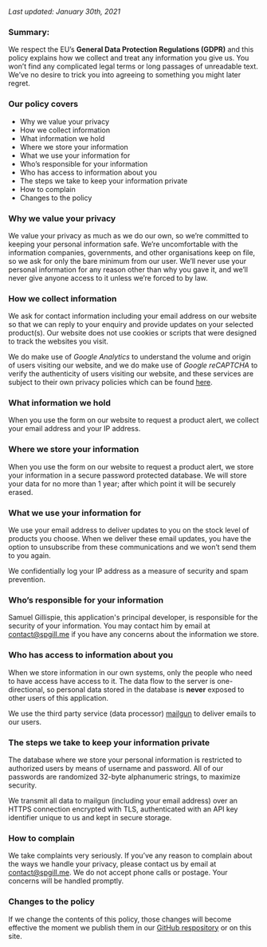 _Last updated: January 30th, 2021_

### Summary:

We respect the EU’s **General Data Protection Regulations (GDPR)** and this policy explains how we collect and treat any information you give us. You won’t find any complicated legal terms or long passages of unreadable text. We’ve no desire to trick you into agreeing to something you might later regret.

### Our policy covers

- Why we value your privacy
- How we collect information
- What information we hold
- Where we store your information
- What we use your information for
- Who’s responsible for your information
- Who has access to information about you
- The steps we take to keep your information private
- How to complain
- Changes to the policy

### Why we value your privacy

We value your privacy as much as we do our own, so we’re committed to keeping your personal information safe. We’re uncomfortable with the information companies, governments, and other organisations keep on file, so we ask for only the bare minimum from our user. We’ll never use your personal information for any reason other than why you gave it, and we’ll never give anyone access to it unless we’re forced to by law.

### How we collect information

We ask for contact information including your email address on our website so that we can reply to your enquiry and provide updates on your selected product(s). Our website does not use cookies or scripts that were designed to track the websites you visit.

We do make use of _Google Analytics_ to understand the volume and origin of users visiting our website,
and we do make use of _Google reCAPTCHA_ to verify the authenticity of users visiting our website, and
these services are subject to their own privacy policies which can be found [here](https://policies.google.com/privacy?hl=en).

### What information we hold

When you use the form on our website to request a product alert, we collect your email address and your IP address.

### Where we store your information

When you use the form on our website to request a product alert, we store your information in a secure password protected database. We will store your data for no more than 1 year; after which point it will be securely erased.

### What we use your information for

We use your email address to deliver updates to you on the stock level of products you choose. When we deliver these email updates, you have the option to unsubscribe from these communications and we won’t send them to you again.

We confidentially log your IP address as a measure of security and spam prevention.

### Who’s responsible for your information

Samuel Gillispie, this application's principal developer, is responsible for the security of your information. You may contact him by email at [contact@spgill.me](mailto:contact@spgill.me) if you have any concerns about the information we store.

### Who has access to information about you

When we store information in our own systems, only the people who need to have access have access to it. The data flow to the server is one-directional, so personal data stored in the database is **never** exposed to other users of this application.

We use the third party service (data processor) [mailgun](https://www.mailgun.com/) to deliver emails to our users.

### The steps we take to keep your information private

The database where we store your personal information is restricted to authorized users by means of username and password. All of our passwords are randomized 32-byte alphanumeric strings, to maximize security.

We transmit all data to mailgun (including your email address) over an HTTPS connection encrypted with TLS, authenticated with an API key identifier unique to us and kept in secure storage.

### How to complain

We take complaints very seriously. If you’ve any reason to complain about the ways we handle your privacy, please contact us by email at [contact@spgill.me](mailto:contact@spgill.me). We do not accept phone calls or postage. Your concerns will be handled promptly.

### Changes to the policy

If we change the contents of this policy, those changes will become effective the moment we publish them in
our [GitHub respository](https://github.com/spgill/stock-hound) or on this site.
